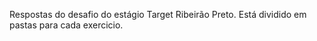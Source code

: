 Respostas do desafio do estágio Target Ribeirão Preto. Está dividido em pastas para cada exercicio.
